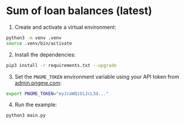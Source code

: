 # Sum of loan balances (latest)

1. Create and activate a virtual environment:

```bash
python3 -m venv .venv
source .venv/bin/activate
```

2. Install the dependencies:

```bash
pip3 install -r requirements.txt --upgrade
```

3. Set the `PNGME_TOKEN` environment variable using your API token from [admin.pngme.com](https://admin.pngme.com):

```bash
export PNGME_TOKEN="eyJraWQiOiJcL3d..."
```

4. Run the example:

```bash
python3 main.py

```
